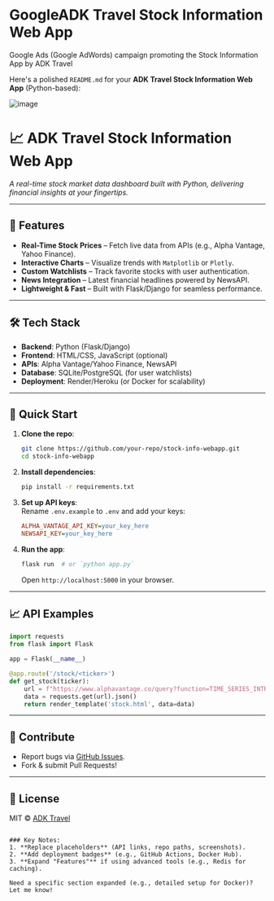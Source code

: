 # GoogleADK Travel Stock Information Web App
Google Ads (Google AdWords) campaign promoting the Stock Information App by ADK Travel

Here's a polished `README.md` for your **ADK Travel Stock Information Web App** (Python-based):

![image](https://github.com/user-attachments/assets/3b508b56-2e4b-4634-a29e-3d171b9120b4)



# 📈 ADK Travel Stock Information Web App  

*A real-time stock market data dashboard built with Python, delivering financial insights at your fingertips.*  






---

## 🌟 Features  
- **Real-Time Stock Prices** – Fetch live data from APIs (e.g., Alpha Vantage, Yahoo Finance).  
- **Interactive Charts** – Visualize trends with `Matplotlib` or `Plotly`.  
- **Custom Watchlists** – Track favorite stocks with user authentication.  
- **News Integration** – Latest financial headlines powered by NewsAPI.  
- **Lightweight & Fast** – Built with Flask/Django for seamless performance.  

---

## 🛠️ Tech Stack  
- **Backend**: Python (Flask/Django)  
- **Frontend**: HTML/CSS, JavaScript (optional)  
- **APIs**: Alpha Vantage/Yahoo Finance, NewsAPI  
- **Database**: SQLite/PostgreSQL (for user watchlists)  
- **Deployment**: Render/Heroku (or Docker for scalability)  

---

## 🚀 Quick Start  
1. **Clone the repo**:  
   ```bash
   git clone https://github.com/your-repo/stock-info-webapp.git
   cd stock-info-webapp
   ```

2. **Install dependencies**:  
   ```bash
   pip install -r requirements.txt
   ```

3. **Set up API keys**:  
   Rename `.env.example` to `.env` and add your keys:  
   ```ini
   ALPHA_VANTAGE_API_KEY=your_key_here
   NEWSAPI_KEY=your_key_here
   ```

4. **Run the app**:  
   ```bash
   flask run  # or `python app.py`
   ```
   Open `http://localhost:5000` in your browser.  

---

## 📈 API Examples  
```python
import requests
from flask import Flask

app = Flask(__name__)

@app.route('/stock/<ticker>')
def get_stock(ticker):
    url = f"https://www.alphavantage.co/query?function=TIME_SERIES_INTRADAY&symbol={ticker}&interval=5min&apikey={API_KEY}"
    data = requests.get(url).json()
    return render_template('stock.html', data=data)
```

---

## 🤝 Contribute  
- Report bugs via [GitHub Issues](https://github.com/your-repo/stock-info-webapp/issues).  
- Fork & submit Pull Requests!  

---

## 📜 License  
MIT © [ADK Travel](https://adktravel.com)  
```

### Key Notes:  
1. **Replace placeholders** (API links, repo paths, screenshots).  
2. **Add deployment badges** (e.g., GitHub Actions, Docker Hub).  
3. **Expand "Features"** if using advanced tools (e.g., Redis for caching).  

Need a specific section expanded (e.g., detailed setup for Docker)? Let me know!
